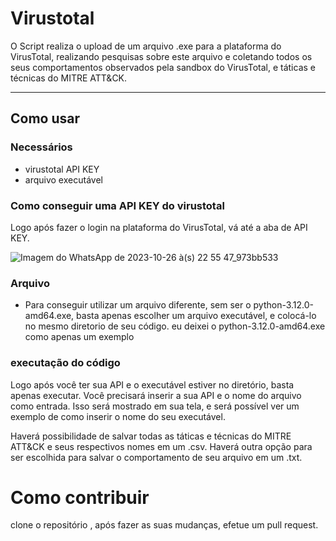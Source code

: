 # Virustotal

O Script realiza o upload de um arquivo .exe para a plataforma do VirusTotal, realizando pesquisas sobre este arquivo e coletando todos os seus comportamentos observados pela sandbox do VirusTotal, e táticas e técnicas do MITRE ATT&CK.

---


## Como usar 

### Necessários

* virustotal API KEY
* arquivo executável

### Como conseguir uma API KEY do virustotal
  Logo após fazer o login na plataforma do VirusTotal, vá até a aba de API KEY.

  ![Imagem do WhatsApp de 2023-10-26 à(s) 22 55 47_973bb533](https://github.com/kaykRodr1gu3s/VirusTotal/assets/110197812/8f5a8a2b-e8db-48ae-8ccd-4e9c9d935283)

### Arquivo 

* Para conseguir utilizar um arquivo diferente, sem ser o python-3.12.0-amd64.exe, basta apenas escolher um arquivo executável, e colocá-lo no mesmo diretorio de seu código. eu deixei o python-3.12.0-amd64.exe como apenas um exemplo



### executação do código 
Logo após você ter sua API e o executável estiver no diretório, basta apenas executar. Você precisará inserir a sua API e o nome do arquivo como entrada. Isso será mostrado em sua tela, e será possível ver um exemplo de como inserir o nome do seu executável.

Haverá possibilidade de salvar todas as táticas e técnicas do MITRE ATT&CK e seus respectivos nomes em um .csv. Haverá outra opção para ser escolhida para salvar o comportamento de seu arquivo em um .txt. 


# Como contribuir

clone o repositório , após fazer as suas mudanças, efetue um pull request.
